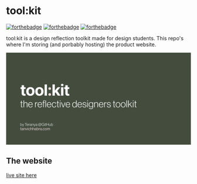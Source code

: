# tool:kit

[![forthebadge](https://forthebadge.com/images/badges/uses-html.svg)](https://forthebadge.com) [![forthebadge](https://forthebadge.com/images/badges/designed-in-ms-paint.svg)](https://forthebadge.com) [![forthebadge](https://forthebadge.com/images/badges/built-with-love.svg)](https://forthebadge.com) 


tool:kit is a design reflection toolkit made for design students. This repo's where I'm storing (and porbably hosting) the product website.



![GtiHub cover for tool:kit](images/githubcover.png)


## The website
[live site here](https://teranya.github.io/toolkit/)
